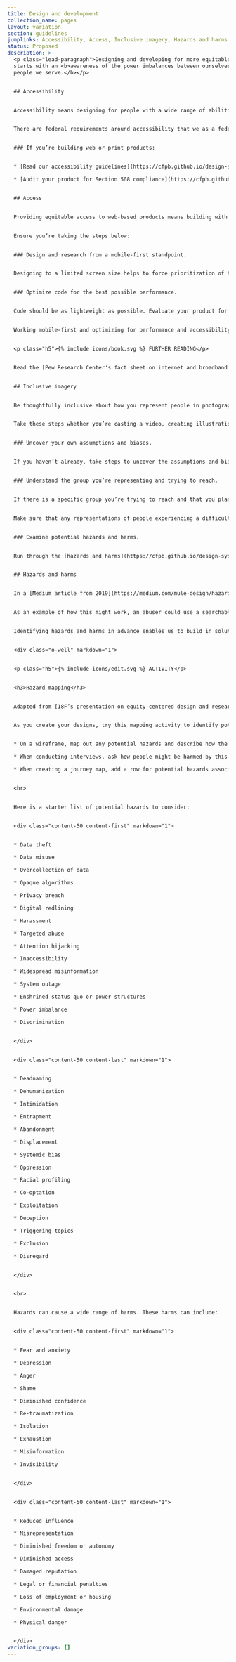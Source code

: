 ```yaml
---
title: Design and development
collection_name: pages
layout: variation
section: guidelines
jumplinks: Accessibility, Access, Inclusive imagery, Hazards and harms
status: Proposed
description: >-
  <p class="lead-paragraph">Designing and developing for more equitable access
  starts with an <b>awareness of the power imbalances between ourselves and the
  people we serve.</b></p>


  ## A﻿ccessibility


  Accessibility means designing for people with a wide range of abilities so that they have equitable access to the tools and resources we provide. All people we serve should have an inclusive experience, including those with visual, auditory, physical, cognitive, and other impairments. 


  There are federal requirements around accessibility that we as a federal agency are required to meet. The revised Section 508 standards of 2018 in effect state that all electronic content should conform to WCAG 2.0 AA guidelines. As such, we design, build, test, and remediate to conform to those standards.  


  ### If you’re building web or print products:


  * [Read our accessibility guidelines](https://cfpb.github.io/design-system/guidelines/accessibility-principles) before you begin the design process.

  * [Audit your product for Section 508 compliance](https://cfpb.github.io/design-system/guidelines/accessibility-audit-tools) before it is launched. 


  ## Access


  Providing equitable access to web-based products means building with an eye towards the needs of people who rely on smaller or older devices and/or those using low-bandwidth networks. As of August 2022, more than half of all visitors to the CFPB’s website use a mobile device. The ratio is even higher for our Spanish-language content, where three-quarters of visitors use a mobile device. Also consider the [25% of Americans who do not have high-speed internet access at home](https://www.pewresearch.org/internet/fact-sheet/internet-broadband/?menuItem=89fe9877-d6d0-42c5-bca0-8e6034e300aa).


  Ensure you’re taking the steps below: 


  ### Design and research from a mobile-first standpoint.  


  Designing to a limited screen size helps to force prioritization of the most important features needed to accomplish the goals of your product, and encourages the development of a leaner product. In contrast, designing desktop-first may lead to the development of multiple features without hierarchy or prioritization, which may not be usable at mobile scale. 


  ### Optimize code for the best possible performance. 


  Code should be as lightweight as possible. Evaluate your product for performance factors, such as first contentful paint, first meaningful paint, and speed index. Use one of the many free automated tools available to analyze speed, performance, and quality. 


  Working mobile-first and optimizing for performance and accessibility has SEO benefits as well. The most frequently-used search engines have moved to favoring mobile friendly sites and accessible features. 


  <p class="h5">{% include icons/book.svg %} FURTHER READING</p>


  Read the [Pew Research Center's fact sheet on internet and broadband usage (April 2021)](https://www.pewresearch.org/internet/fact-sheet/internet-broadband/)


  ## Inclusive imagery


  Be thoughtfully inclusive about how you represent people in photography and illustration. This goes beyond showing a wide range of ethnicities and abilities in a single visual product. Careful thought must be put into who is shown, in what context, and how they are represented.  


  Take these steps whether you’re casting a video, creating illustrations of people, choosing stock photography, or something else. 


  ### Uncover your own assumptions and biases. 


  If you haven’t already, take steps to uncover the assumptions and biases you hold, and to raise awareness of the needs of communities and groups that are different from yourself and your team, by running through the [frames of reference exercise](https://cfpb.github.io/design-system/guidelines/setting-the-foundation#frames-of-reference).   


  ### Understand the group you’re representing and trying to reach. 


  If there is a specific group you’re trying to reach and that you plan to represent in your product, do your research so that you’re aware of any sensitivities. Investigate their historic and current relationship to the government and their relationship to the topic you’re representing. There may be negative connotations or associations that you’re not aware of when you represent a specific group in a specific situation.  


  Make sure that any representations of people experiencing a difficult or undesirable situation do not reinforce existing negative stereotypes. 


  ### Examine potential hazards and harms.  


  Run through the [hazards and harms](https://cfpb.github.io/design-system/guidelines/design-and-development#hazard-mapping) that could occur as a result of your deliverable. In particular, be on the lookout for any representations that might perpetuate such hazards as racial profiling, enshrined status quo and power structures, and systemic bias.  


  ## Hazards and harms


  In a [Medium article from 2019](https://medium.com/mule-design/hazard-mapping-e0b99b7ebd29), the design researcher and author Erika Hall suggests annotating wireframes with hazards and harms. The concept is similar to occupational safety maps that annotate floor plans with specific physical, chemical, and electrical hazards. 


  As an example of how this might work, an abuser could use a searchable database containing personally-identifiable information to find the location of a victim. The hazards of this database could include data misuse and targeted abuse. The harms stemming from these hazards could include fear, anxiety, and potentially physical danger.   


  Identifying hazards and harms in advance enables us to build in solutions at the outset to mitigate against their occurrence.


  <div class="o-well" markdown="1">


  <p class="h5">{% include icons/edit.svg %} A﻿CTIVITY</p>


  <h3>Hazard mapping</h3>


  Adapted from [18F’s presentation on equity-centered design and research](https://digital.gov/files/equity-centered-design-revised.pptx).


  As you create your designs, try this mapping activity to identify potential hazards and harms that could result from the work you and your team are planning to do. Plan for how you’ll mitigate them. 


  * On a wireframe, map out any potential hazards and describe how the design will mitigate those hazards.

  * When conducting interviews, ask how people might be harmed by this system or how someone might use the system to cause harm.

  * When creating a journey map, add a row for potential hazards associated with the moments or decisions in the journey.


  <br>


  Here is a starter list of potential hazards to consider:


  <div class="content-50 content-first" markdown="1">


  * Data theft

  * Data misuse

  * Overcollection of data 

  * Opaque algorithms

  * Privacy breach

  * Digital redlining

  * Harassment

  * Targeted abuse

  * Attention hijacking

  * Inaccessibility

  * Widespread misinformation

  * System outage

  * Enshrined status quo or power structures

  * Power imbalance

  * Discrimination  


  </div>


  <div class="content-50 content-last" markdown="1">


  * Deadnaming

  * Dehumanization

  * Intimidation

  * Entrapment 

  * Abandonment 

  * Displacement

  * Systemic bias

  * Oppression 

  * Racial profiling

  * Co-optation  

  * Exploitation  

  * Deception  

  * Triggering topics 

  * Exclusion   

  * Disregard 


  </div>


  <br>


  Hazards can cause a wide range of harms. These harms can include:


  <div class="content-50 content-first" markdown="1">


  * Fear and anxiety

  * Depression

  * Anger  

  * Shame

  * Diminished confidence

  * Re-traumatization 

  * Isolation

  * Exhaustion

  * Misinformation

  * Invisibility


  </div>


  <div class="content-50 content-last" markdown="1">


  * Reduced influence  

  * Misrepresentation

  * Diminished freedom or autonomy

  * Diminished access

  * Damaged reputation

  * Legal or financial penalties

  * Loss of employment or housing

  * Environmental damage

  * Physical danger  


  </div>
variation_groups: []
---
```

